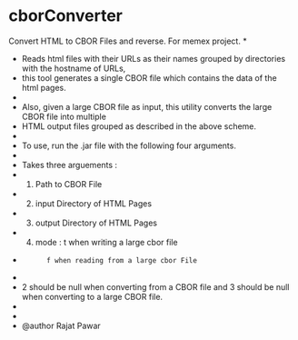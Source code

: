 # cborConverter

 Convert HTML to CBOR Files and reverse. For memex project.
 * 
 * Reads html files with their URLs as their names grouped by directories with the hostname of URLs, 
 * this tool generates a single CBOR file which contains the data of the html pages.
 * 
 * Also, given a large CBOR file as input, this utility converts the large CBOR file into multiple
 * HTML output files grouped as described in the above scheme.
 * 
 * To use, run the .jar file with the following four arguments.
 *
 * Takes three arguements : 
 * 1) Path to CBOR File
 * 2) input Directory of HTML Pages
 * 3) output Directory of HTML Pages
 * 4) mode : t when writing a large cbor file
 * 			 f when reading from a large cbor File
 * 
 * 2 should be null when converting from a CBOR file and 3 should be null when converting to a large CBOR file. 
 * 
 * 
 * @author Rajat Pawar
